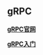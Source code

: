 


## gRPC
**[gRPC官网](https://grpc.io/)** 

**[gRPC入门](https://chai2010.cn/advanced-go-programming-book/ch4-rpc/ch4-04-grpc.html)**


